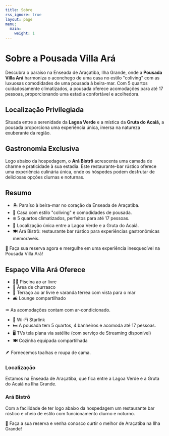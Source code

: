 ```yaml
---
title: Sobre
rss_ignore: true
layout: page
menu:
  main:
    weight: 1
---
```

# Sobre a Pousada Villa Ará

Descubra o paraíso na Enseada de Araçatiba, Ilha Grande, onde a **Pousada Villa Ará** harmoniza o aconchego de uma casa no estilo "coliving" com as luxuosas comodidades de uma pousada à beira-mar. Com 5 quartos cuidadosamente climatizados, a pousada oferece acomodações para até 17 pessoas, proporcionando uma estadia confortável e acolhedora.

## Localização Privilegiada

Situada entre a serenidade da **Lagoa Verde** e a mística da **Gruta do Acaiá,** a pousada proporciona uma experiência única, imersa na natureza exuberante da região.

## Gastronomia Exclusiva

Logo abaixo da hospedagem, o **Ará Bistrô** acrescenta uma camada de charme e praticidade à sua estadia. Este restaurante-bar rústico oferece uma experiência culinária única, onde os hóspedes podem desfrutar de deliciosas opções diurnas e noturnas.

## Resumo

- 🏝️ Paraíso à beira-mar no coração da Enseada de Araçatiba.
- 🏡 Casa com estilo "coliving" e comodidades de pousada.
- ❄️ 5 quartos climatizados, perfeitos para até 17 pessoas.
- 🌅 Localização única entre a Lagoa Verde e a Gruta do Acaiá.
- 🍽️ Ará Bistrô: restaurante bar rústico para experiências gastronômicas memoráveis.

📲 Faça sua reserva agora e mergulhe em uma experiência inesquecível na Pousada Villa Ará!

## Espaço Villa Ará Oferece

- 🏊‍♂️ Piscina ao ar livre
- 🥩 Área de churrasco
- 🌅 Terraço ao ar livre e varanda térrea com vista para o mar
- 🛋️ Lounge compartilhado

♒️ As acomodações contam com ar-condicionado.

- 🛜 Wi-Fi Starlink
- 🛏️ A pousada tem 5 quartos, 4 banheiros e acomoda até 17 pessoas.
- 🖥️ TVs tela plana via satélite (com serviço de Streaming disponível)
- 🍽️ Cozinha equipada compartilhada

🪶 Fornecemos toalhas e roupa de cama.

### Localização

Estamos na Enseada de Araçatiba, que fica entre a Lagoa Verde e a Gruta do Acaiá na Ilha Grande.

### Ará Bistrô

Com a facilidade de ter logo abaixo da hospedagem um restaurante bar rústico e cheio de estilo com funcionamento diurno e noturno.

📲 Faça a sua reserva e venha conosco curtir o melhor de Araçatiba na Ilha Grande!


